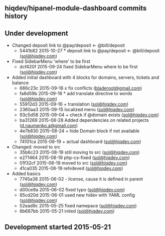 hiqdev/hipanel-module-dashboard commits history
-----------------------------------------------

## Under development

- Changed deposit link to @pay/deposit <- @bill/deposit
    - 5441b82 2015-10-27 * deposit link to @pay/deposit <- @bill/deposit (sol@hiqdev.com)
- Fixed SidebarMenu 'where' to be first
    - dcf420f 2015-09-24 fixed SidebarMenu where to be first (sol@hiqdev.com)
- Added initial dashboard with 4 blocks for domains, servers, tickets and balance
    - 666c23c 2015-09-16 x fix conflicts (bladeroot@gmail.com)
    - fa8d59b 2015-09-16 * add translate directive to words (sol@hiqdev.com)
    - 55912d3 2015-09-16 + translation (sol@hiqdev.com)
    - 2360aa3 2015-09-15 localized menu (sol@hiqdev.com)
    - 93c5d58 2015-09-04 + check if @domain exists (sol@hiqdev.com)
    - ba31269 2015-08-28 Added dependencies on related projects (d.naumenko.a@gmail.com)
    - 4e7b830 2015-08-24 + hide Domain block if not available (sol@hiqdev.com)
    - 74101ca 2015-08-19 + actual dashboard (sol@hiqdev.com)
- Changed: moved to src
    - 35b6c23 2015-08-19 still moving to src (sol@hiqdev.com)
    - e271464 2015-08-19 php-cs-fixed (sol@hiqdev.com)
    - 01f32cf 2015-08-19 moved to src (sol@hiqdev.com)
    - 41ca035 2015-08-19 rehideved (sol@hiqdev.com)
- Added basics
    - 7745a38 2015-06-02 - license, cause it is defined in parent (sol@hiqdev.com)
    - d00ce9a 2015-06-02 fixed typo (sol@hiqdev.com)
    - 85cd20d 2015-06-01 used new hidev with YAML config (sol@hiqdev.com)
    - 52ead9c 2015-05-25 fixed namepace (sol@hiqdev.com)
    - 8b687bb 2015-05-21 inited (sol@hiqdev.com)

## Development started 2015-05-21

